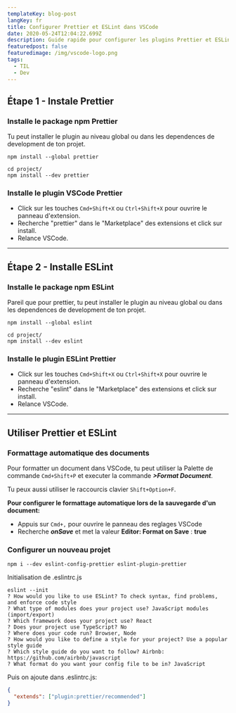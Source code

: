 ```yaml
---
templateKey: blog-post
langKey: fr
title: Configurer Prettier et ESLint dans VSCode
date: 2020-05-24T12:04:22.699Z
description: Guide rapide pour configurer les plugins Prettier et ESLint dans VSCode.
featuredpost: false
featuredimage: /img/vscode-logo.png
tags:
  - TIL
  - Dev
---
```

## Étape 1 - Instale Prettier

### Installe le package npm Prettier

Tu peut installer le plugin au niveau global ou dans les dependences de development de ton projet.

```shell
npm install --global prettier
```

```shell
cd project/
npm install --dev prettier
```

### Installe le plugin VSCode Prettier

* Click sur les touches `Cmd+Shift+X` ou `Ctrl+Shift+X` pour ouvrire le panneau d'extension.
* Recherche "prettier" dans le "Marketplace" des extensions et click sur install.
* Relance VSCode.

- - -

## Étape 2 - Installe ESLint

### Installe le package npm ESLint

Pareil que pour prettier, tu peut installer le plugin au niveau global ou dans les dependences de development de ton projet.

```shell
npm install --global eslint
```

```shell
cd project/
npm install --dev eslint
```

### Installe le plugin ESLint Prettier

* Click sur les touches `Cmd+Shift+X` ou `Ctrl+Shift+X` pour ouvrire le panneau d'extension.
* Recherche "eslint" dans le "Marketplace" des extensions et click sur install.
* Relance VSCode.

- - -

## Utiliser Prettier et ESLint

### Formattage automatique des documents

Pour formatter un document dans VSCode, tu peut utiliser la Palette de commande `Cmd+Shift+P` et executer la commande ***\>Format Document***.

Tu peux aussi utiliser le raccourcis clavier `Shift+Option+F`.

**Pour configurer le formattage automatique lors de la sauvegarde d'un document:**

* Appuis sur `Cmd+,` pour ouvrire le panneau des reglages VSCode
* Recherche ***onSave*** et met la valeur **Editor: Format on Save** : **true**

### Configurer un nouveau projet

```shell
npm i --dev eslint-config-prettier eslint-plugin-prettier
```

Initialisation de .eslintrc.js

```shell
eslint --init
? How would you like to use ESLint? To check syntax, find problems, and enforce code style
? What type of modules does your project use? JavaScript modules (import/export)
? Which framework does your project use? React
? Does your project use TypeScript? No
? Where does your code run? Browser, Node
? How would you like to define a style for your project? Use a popular style guide
? Which style guide do you want to follow? Airbnb: https://github.com/airbnb/javascript
? What format do you want your config file to be in? JavaScript
```

Puis on ajoute dans .eslintrc.js:

```json
{
  "extends": ["plugin:prettier/recommended"]
}
```